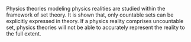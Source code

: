 Physics theories modeling physics realities are studied within the framework of set theory. It is shown that, only countable sets can be explicitly expressed in theory. If a physics reality comprises uncountable set, physics theories will not be able to accurately represent the reality to the full extent.